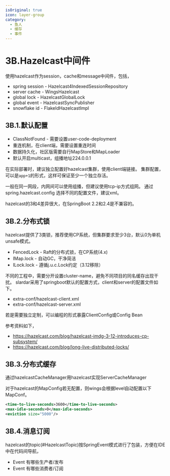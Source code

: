 ```yaml
---
isOriginal: true
icon: layer-group
category:
  - 鱼人
  - 缓存
  - 事件
---
```

# 3B.Hazelcast中间件

使用hazelcast作为session，cache和message中间件，包括，

* spring session - Hazelcast4IndexedSessionRepository
* server cache - WingsHazelcast
* global lock -  HazelcastGlobalLock
* global event - HazelcastSyncPublisher
* snowflake id - FlakeIdHazelcastImpl

## 3B.1.默认配置

* ClassNotFound - 需要设置user-code-deployment
* 重连机制，在client端，需要设置重连时间
* 数据持久化，社区版需要自行MapStore和MapLoader
* 默认开启multicast，组播地址224.0.0.1

在实际部署时，建议独立配置好hazelcast集群，使用client端链接。
集群配置，可以是`app+1`的形式，这样可保证至少一个独立存活。

一般在同一网段，内网间可以使用组播，但建议使用tcp-ip方式组网。
通过 spring.hazelcast.config 选择不同的配置文件，建议xml。

hazelcast的3和4差异很大，在SpringBoot 2.2和2.4是不兼容的。

## 3B.2.分布式锁

hazelcast提供了3类锁，推荐使用CP系统，但集群要求至少3台，默认0为单机unsafe模式。

* FencedLock - Raft的分布式锁，在CP系统(4.x)
* IMap.lock - 自动GC，干净简洁
* ILock.lock - 遵循j.u.c.Lock约定（3.12移除）

不同的工程中，需要分开设置cluster-name，避免不同项目的同名缓存出现干扰。
slardar采用了springboot默认的配置方式，client和server的配置文件如下。

* extra-conf/hazelcast-client.xml
* extra-conf/hazelcast-server.xml

若是需要独立定制，可以编程的形式暴露ClientConfig或Config Bean

参考资料如下，

* <https://hazelcast.com/blog/hazelcast-imdg-3-12-introduces-cp-subsystem/>
* <https://hazelcast.com/blog/long-live-distributed-locks/>

## 3B.3.分布式缓存

通过hazelcastCacheManager用hazelcast实现ServerCacheManager

对于hazelcast的MapConfig若无配置，则wings会根据level自动配置以下MapConf。

```xml
<time-to-live-seconds>3600</time-to-live-seconds>
<max-idle-seconds>0</max-idle-seconds>
<eviction size="5000"/>
```

## 3B.4.消息订阅

hazelcast的topic(#HazelcastTopic)按SpringEvent模式进行了包装，方便在IDE中在代码间导航，

* Event 有哪些生产者/发布
* Event 有哪些消费者/订阅
